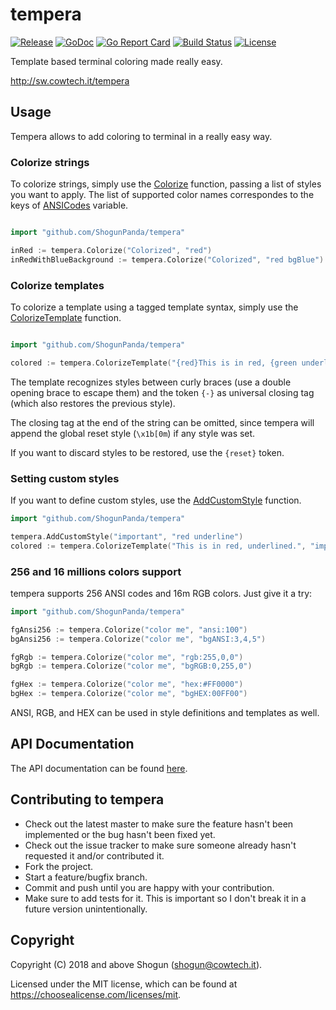 # tempera

[![Release](https://img.shields.io/github/release/ShogunPanda/tempera.svg)](https://github.com/ShogunPanda/tempera/releases/latest)
[![GoDoc](https://godoc.org/github.com/ShogunPanda/tempera?status.svg)](https://godoc.org/github.com/ShogunPanda/tempera)
[![Go Report Card](https://goreportcard.com/badge/github.com/ShogunPanda/tempera)](https://goreportcard.com/report/github.com/ShogunPanda/tempera)
[![Build Status](https://img.shields.io/travis/rust-lang/rust/master.svg)](https://travis-ci.org/ShogunPanda/tempera)
[![License](https://img.shields.io/github/license/ShogunPanda/tempera.svg)](https://github.com/ShogunPanda/tempera/blob/master/LICENSE.md)

Template based terminal coloring made really easy.

http://sw.cowtech.it/tempera

## Usage

Tempera allows to add coloring to terminal in a really easy way.

### Colorize strings

To colorize strings, simply use the [Colorize](https://godoc.org/github.com/ShogunPanda/tempera#Colorize) function, passing a list of styles you want to apply.
The list of supported color names correspondes to the keys of [ANSICodes](https://godoc.org/github.com/ShogunPanda/tempera#pkg-variables) variable.
```go

import "github.com/ShogunPanda/tempera"

inRed := tempera.Colorize("Colorized", "red")
inRedWithBlueBackground := tempera.Colorize("Colorized", "red bgBlue")
```

### Colorize templates

To colorize a template using a tagged template syntax, simply use the [ColorizeTemplate](https://godoc.org/github.com/ShogunPanda/tempera#ColorizeTemplate) function.

```go

import "github.com/ShogunPanda/tempera"

colored := tempera.ColorizeTemplate("{red}This is in red, {green underline}this in green underlined{-}, this in red again.")
```

The template recognizes styles between curly braces (use a double opening brace to escape them) and the token `{-}` as universal closing tag (which also restores the previous style).

The closing tag at the end of the string can be omitted, since tempera will append the global reset style (`\x1b[0m`) if any style was set.

If you want to discard styles to be restored, use the `{reset}` token.

### Setting custom styles

If you want to define custom styles, use the [AddCustomStyle](https://godoc.org/github.com/ShogunPanda/tempera#AddCustomStyle) function.

```go
import "github.com/ShogunPanda/tempera"

tempera.AddCustomStyle("important", "red underline")
colored := tempera.ColorizeTemplate("This is in red, underlined.", "important")
```

### 256 and 16 millions colors support

tempera supports 256 ANSI codes and 16m RGB colors. Just give it a try:

```go
import "github.com/ShogunPanda/tempera"

fgAnsi256 := tempera.Colorize("color me", "ansi:100")
bgAnsi256 := tempera.Colorize("color me", "bgANSI:3,4,5")

fgRgb := tempera.Colorize("color me", "rgb:255,0,0")
bgRgb := tempera.Colorize("color me", "bgRGB:0,255,0")

fgHex := tempera.Colorize("color me", "hex:#FF0000")
bgHex := tempera.Colorize("color me", "bgHEX:00FF00")
```

ANSI, RGB, and HEX can be used in style definitions and templates as well.

## API Documentation

The API documentation can be found [here](https://godoc.org/github.com/ShogunPanda/tempera).

## Contributing to tempera

* Check out the latest master to make sure the feature hasn't been implemented or the bug hasn't been fixed yet.
* Check out the issue tracker to make sure someone already hasn't requested it and/or contributed it.
* Fork the project.
* Start a feature/bugfix branch.
* Commit and push until you are happy with your contribution.
* Make sure to add tests for it. This is important so I don't break it in a future version unintentionally.

## Copyright

Copyright (C) 2018 and above Shogun (shogun@cowtech.it).

Licensed under the MIT license, which can be found at https://choosealicense.com/licenses/mit.


